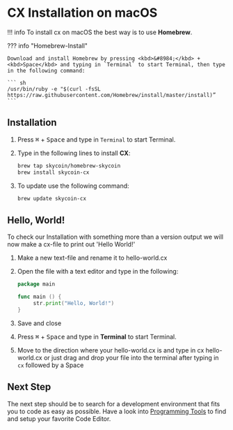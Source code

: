 # CX Installation on macOS

!!! info
    To install cx on macOS the best way is to use **Homebrew**.

??? info "Homebrew-Install"

    Download and install Homebrew by pressing <kbd>&#8984;</kbd> + <kbd>Space</kbd> and typing in `Terminal` to start Terminal, then type in the following command:

    ``` sh
    /usr/bin/ruby -e "$(curl -fsSL https://raw.githubusercontent.com/Homebrew/install/master/install)”
    ```

## Installation

1. Press <kbd>&#8984;</kbd> + <kbd>Space</kbd> and type in `Terminal` to start Terminal.

2. Type in the following lines to install **CX**:
    ``` sh
    brew tap skycoin/homebrew-skycoin
    brew install skycoin-cx
    ```

3. To update use the following command:
    ``` sh
    brew update skycoin-cx
    ```

## Hello, World!

To check our Installation with something more than a version output we will now make a cx-file to print out 'Hello World!'

1. Make a new text-file and rename it to hello-world.cx

2. Open the file with a text editor and type in the following:
    ``` go
    package main

    func main () {
         str.print("Hello, World!")
    }
    ```
3. Save and close

4. Press <kbd>&#8984;</kbd> + <kbd>Space</kbd> and type in **Terminal** to start Terminal.

5. Move to the direction where your hello-world.cx is and type in cx hello-world.cx or just drag and drop your file into the terminal after typing in `cx` followed by a Space

<put in screenshot of macOS Terminal with the hello-world.cx printed>

## Next Step

The next step should be to search for a development environment that fits you to code as easy as possible. Have a look into [Programming Tools](../overview#programming-tools) to find and setup your favorite Code Editor.
